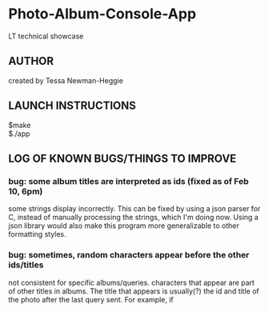 # Photo-Album-Console-App
LT technical showcase 

## AUTHOR
created by Tessa Newman-Heggie

## LAUNCH INSTRUCTIONS
$make  
$./app 

## LOG OF KNOWN BUGS/THINGS TO IMPROVE

### bug: some album titles are interpreted as ids (fixed as of Feb 10, 6pm)
some strings display incorrectly.
This can be fixed by using a json parser for C, instead of manually processing the strings, 
which I'm doing now. Using a json library would also make this program more generalizable to other formatting styles. 


### bug: sometimes, random characters appear before the other ids/titles
not consistent for specific albums/queries. characters that appear are part of other titles in albums. 
The title that appears is usually(?) the id and title of the photo after the last query sent. For example, if 



